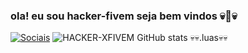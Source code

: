### ola! eu sou hacker-fivem seja bem vindos 💀👐💀
[![Sociais](https://img.shields.io/badge/Facebook-1877F2?style=for-the-badge&logo=facebook&logoColor=white)](https://jeanrodrigo)
![HACKER-XFIVEM GitHub stats](https://github-readme-stats.vercel.app/api?username=HACKER-XFIVEM&show_icons=true&theme=radical)
💀💀.luas💀💀
